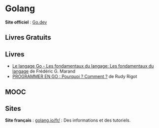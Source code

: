 # Golang

**Site officiel** : [Go.dev](https://go.dev/)

## Livres Gratuits

## Livres

* [Le langage Go - Les fondamentaux du langage: Les fondamentaux du langage](https://amzn.to/3e8LgPG) de Frédéric G. Marand
* [PROGRAMMER EN GO : Pourquoi ? Comment ?](https://amzn.to/3VazRiF) de Rudy Rigot

## MOOC

## Sites

**Site français** : [golang.io/fr/](http://golang.io/fr/) : Des informations et
des tutoriels.
